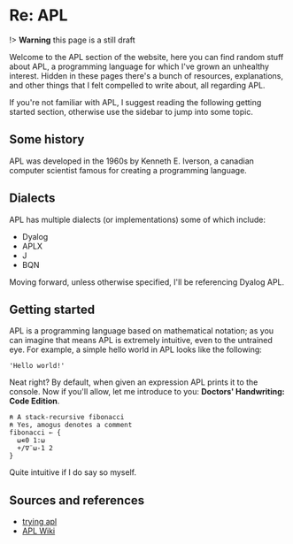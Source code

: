 # Re: APL

!> __Warning__ this page is a still draft

Welcome to the APL section of the website, here you can find random stuff about APL, a programming language for which I've grown an unhealthy interest.
Hidden in these pages there's a bunch of resources, explanations, and other things that I felt compelled to write about, all regarding APL.

If you're not familiar with APL, I suggest reading the following getting started section, otherwise use the sidebar to jump into some topic.

## Some history

APL was developed in the 1960s by Kenneth E. Iverson, a canadian computer scientist famous for creating a programming language.

## Dialects

APL has multiple dialects (or implementations) some of which include:

* Dyalog
* APLX
* J
* BQN

Moving forward, unless otherwise specified, I'll be referencing Dyalog APL.

## Getting started

APL is a programming language based on mathematical notation; as you can imagine that means APL is extremely intuitive, even to the untrained eye.
For example, a simple hello world in APL looks like the following:

```apl
'Hello world!'
```

Neat right? By default, when given an expression APL prints it to the console.
Now if you'll allow, let me introduce to you: **Doctors' Handwriting: Code Edition**.

```apl
⍝ A stack-recursive fibonacci
⍝ Yes, amogus denotes a comment
fibonacci ← {
  ⍵∊0 1:⍵
  +/∇¨⍵-1 2
}
```

Quite intuitive if I do say so myself.

##

## Sources and references

* [trying apl][1]
* [APL Wiki][2]

[1]: https://github.com/vendethiel/trying.apl
[2]: https://aplwiki.com/wiki/Main_Page
